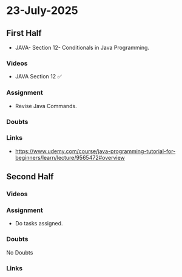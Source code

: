 # 23-July-2025

## First Half

- JAVA- Section 12- Conditionals in Java Programming. 

### Videos

- JAVA Section 12 ✅

### Assignment

- Revise Java Commands.

### Doubts

### Links

- https://www.udemy.com/course/java-programming-tutorial-for-beginners/learn/lecture/9565472#overview

## Second Half


### Videos


### Assignment

- Do tasks assigned.

### Doubts

No Doubts

### Links